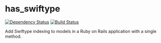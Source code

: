# has_swiftype

[![Dependency Status](https://gemnasium.com/jbhannah/has_swiftype.png)](https://gemnasium.com/jbhannah/has_swiftype)
[![Build Status](https://travis-ci.org/jbhannah/has_swiftype.png?branch=master)](https://travis-ci.org/jbhannah/has_swiftype)

Add Swiftype indexing to models in a Ruby on Rails application with a
single method.
